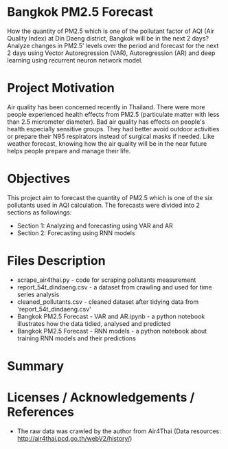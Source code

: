 # Bangkok PM2.5 Forecast
How the quantity of PM2.5 which is one of the pollutant factor of AQI (Air Quality Index) at Din Daeng district, Bangkok will be in the next 2 days? Analyze changes in PM2.5' levels over the period and forecast for the next 2 days using Vector Autoregression (VAR), Autoregression (AR) and deep learning using recurrent neuron network model.

# Project Motivation

Air quality has been concerned recently in Thailand. There were more people experienced health effects from PM2.5 
(particulate matter with less than 2.5 micrometer diameter).
Bad air quality has effects on people's health especially sensitive groups. 
They had better avoid outdoor activities or prepare their N95 respirators instead of surgical masks if needed. 
Like weather forecast, knowing how the air quality will be in the near future helps people prepare and manage their life.

# Objectives
This project aim to forecast the quantity of PM2.5 which is one of the six pollutants used in AQI calculation. The forecasts were divided into 2 sections as followings:
- Section 1: Analyzing and forecasting using VAR and AR
- Section 2: Forecasting using RNN models

# Files Description

- scrape_air4thai.py - code for scraping pollutants measurement
- report_54t_dindaeng.csv - a dataset from crawling and used for time series analysis
- cleaned_pollutants.csv - cleaned dataset after tidying data from 'report_54t_dindaeng.csv'
- Bangkok PM2.5 Forecast - VAR and AR.ipynb - a python notebook illustrates how the data tidied, analysed and predicted
- Bangkok PM2.5 Forecast - RNN models - a python notebook about training RNN models and their predictions

# Summary

# Licenses / Acknowledgements / References

- The raw data was crawled by the author from Air4Thai (Data resources: http://air4thai.pcd.go.th/webV2/history/)


